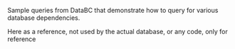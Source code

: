 Sample queries from DataBC that demonstrate how to query for various
database dependencies.

Here as a reference, not used by the actual database, or any code, only
for reference
